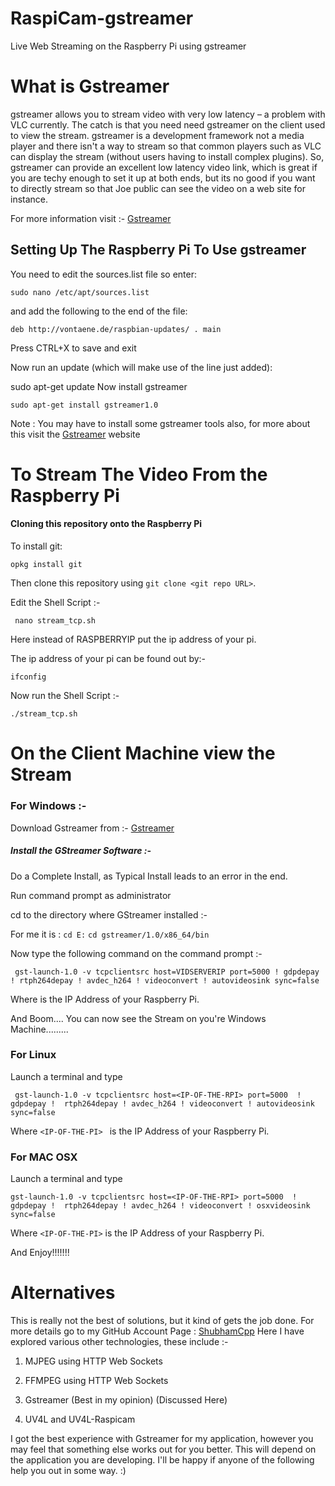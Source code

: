 # RaspiCam-gstreamer
Live Web Streaming on the Raspberry Pi using gstreamer

# What is Gstreamer
gstreamer allows you to stream video with very low latency – a problem with VLC currently.  The catch is that you need need gstreamer on the client used to view the stream.  gstreamer is a development framework not a media player and there isn't a way to stream so that common players such as VLC can display the stream (without users having to install complex plugins).  So, gstreamer can provide an excellent low latency video link, which is great if you are techy enough to set it up at both ends, but its no good if you want to directly stream so that Joe public can see the video on a web site for instance.

For more information visit :- [Gstreamer](http://gstreamer.freedesktop.org/)

## Setting Up The Raspberry Pi To Use gstreamer
You need to edit the sources.list file so enter:


`sudo nano /etc/apt/sources.list`

and add the following to the end of the file:


`deb http://vontaene.de/raspbian-updates/ . main`

Press CTRL+X to save and exit

Now run an update (which will make use of the line just added):


sudo apt-get update 
Now install gstreamer


`sudo apt-get install gstreamer1.0` 

Note : You may have to install some gstreamer tools also, for more about this visit the [Gstreamer](http://gstreamer.freedesktop.org/) website

# To Stream The Video From the Raspberry Pi

#### Cloning this repository onto the Raspberry Pi

To install git:

    opkg install git

Then clone this repository using `git clone <git repo URL>`.

Edit the Shell Script :-

` nano stream_tcp.sh`

Here instead of RASPBERRYIP put the ip address of your pi.

The ip address of your pi can be found out by:-

` ifconfig `

Now run the Shell Script :-

` ./stream_tcp.sh `

# On the Client Machine view the Stream

### For Windows :-

Download Gstreamer from :- [Gstreamer](http://gstreamer.freedesktop.org/download)

##### Install the GStreamer Software :-

Do a Complete Install, as Typical Install leads to an error in the end.

Run command prompt as administrator

cd to the directory where GStreamer installed :-

For me it is : 
`cd E:`
`cd gstreamer/1.0/x86_64/bin`

Now type the following command on the command prompt :-

` gst-launch-1.0 -v tcpclientsrc host=VIDSERVERIP port=5000 ! gdpdepay ! rtph264depay ! avdec_h264 ! videoconvert ! autovideosink sync=false`

Where <VIDSERVERIP> is the IP Address of your Raspberry Pi.

And Boom....
You can now see the Stream on you're Windows Machine.........

### For Linux

Launch a terminal and type

` gst-launch-1.0 -v tcpclientsrc host=<IP-OF-THE-RPI> port=5000  ! gdpdepay !  rtph264depay ! avdec_h264 ! videoconvert ! autovideosink sync=false`

Where `<IP-OF-THE-PI> ` is the IP Address of your Raspberry Pi.

### For MAC OSX

Launch a terminal and type

`gst-launch-1.0 -v tcpclientsrc host=<IP-OF-THE-RPI> port=5000  ! gdpdepay !  rtph264depay ! avdec_h264 ! videoconvert ! osxvideosink sync=false `

Where `<IP-OF-THE-PI>` is the IP Address of your Raspberry Pi.

And Enjoy!!!!!!!

# Alternatives
This is really not the best of solutions, but it kind of gets the job done.
For more details go to my GitHub Account Page : [ShubhamCpp](https://github.com/ShubhamCpp)
Here I have explored various other technologies, these include :-

1. MJPEG using HTTP Web Sockets

2. FFMPEG using HTTP Web Sockets

3. Gstreamer (Best in my opinion) (Discussed Here)

4. UV4L and UV4L-Raspicam

I got the best experience with Gstreamer for my application, however you may feel that something else works out for you better. This will depend on the application you are developing. I'll be happy if anyone of the following help you out in some way. :)
